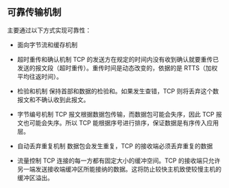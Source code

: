 ## 可靠传输机制
主要通过以下方式实现可靠性：
- 面向字节流和缓存机制
  
- 超时重传和确认机制
  TCP 的发送方在规定的时间内没有收到确认就要重传已发送的报文段（超时重传）。重传时间是动态改变的，依据的是 RTTS（加权平均往返时间）。

- 检验和机制
  保持首部和数据的检验和。如果发生查错，TCP 则将丢弃这个数报文和不确认收到此报文。

- 字节编号机制
  TCP 报文根据数据包传输，而数据包可能会失序，因此 TCP 报文也可能会失序。所以 TCP 能根据序号进行排序，保证数据是有序传入应用层。

- 自动丢弃重复机制
  数据包会发生重复，TCP 的接收端必须丢弃重复的数据

- 流量控制
  TCP 连接的每一方都有固定大小的缓冲空间。TCP 的接收端只允许另一端发送接收端缓冲区所能接纳的数据。这将防止较快主机致使较慢主机的缓冲区溢出。